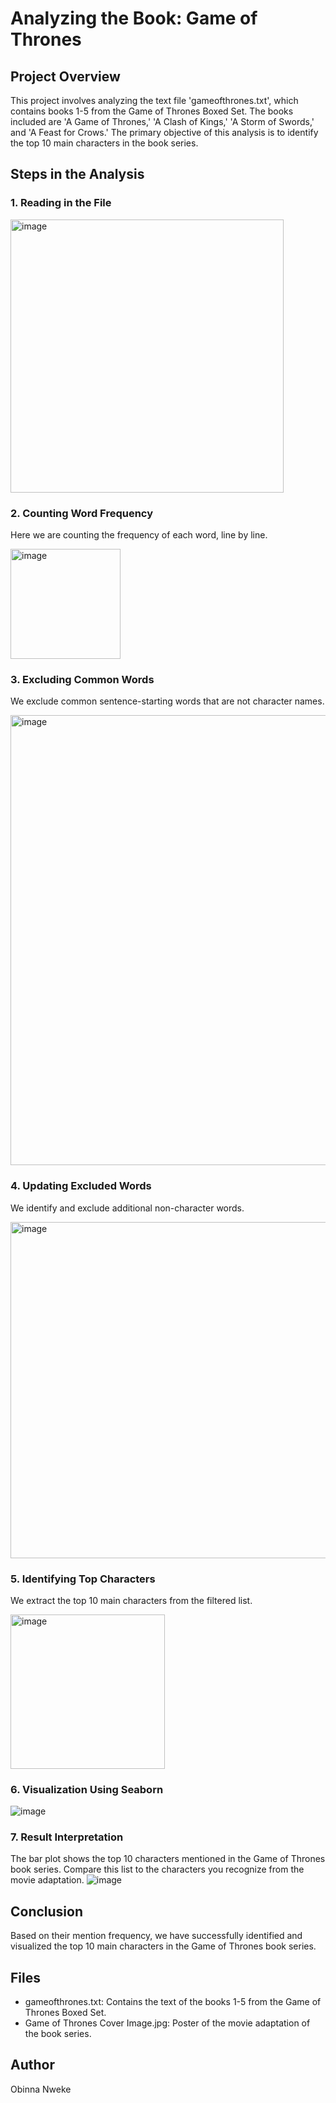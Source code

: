 # Analyzing the Book: Game of Thrones

## Project Overview

This project involves analyzing the text file 'gameofthrones.txt', which contains books 1-5 from the Game of Thrones Boxed Set. The books included are 'A Game of Thrones,' 'A Clash of Kings,' 'A Storm of Swords,' and 'A Feast for Crows.' The primary objective of this analysis is to identify the top 10 main characters in the book series.

## Steps in the Analysis

### 1. Reading in the File

<img width="437" alt="image" src="https://github.com/obinna-nweke/game-of-thrones-analysis/assets/152950827/e1ec98f7-473f-46cb-b618-23db44d63257">

### 2. Counting Word Frequency
Here we are counting the frequency of each word, line by line.

<img width="176" alt="image" src="https://github.com/obinna-nweke/game-of-thrones-analysis/assets/152950827/2325842a-a798-4657-919b-428ca82dfcec">

### 3. Excluding Common Words
We exclude common sentence-starting words that are not character names.

<img width="720" alt="image" src="https://github.com/obinna-nweke/game-of-thrones-analysis/assets/152950827/ae04d5dc-b13d-4056-b788-530620fb6bb8">

### 4. Updating Excluded Words
We identify and exclude additional non-character words.

<img width="538" alt="image" src="https://github.com/obinna-nweke/game-of-thrones-analysis/assets/152950827/55d9a8fc-3be3-40e2-a80e-ac5d5f38c41e">

### 5. Identifying Top Characters
We extract the top 10 main characters from the filtered list.

<img width="247" alt="image" src="https://github.com/obinna-nweke/game-of-thrones-analysis/assets/152950827/3a74c960-ace6-435c-b1c4-e3b8381f8abb">

### 6. Visualization Using Seaborn
![image](https://github.com/obinna-nweke/game-of-thrones-analysis/assets/152950827/fe5d8488-3264-4596-a7a8-8180b5a3bcdf)


### 7. Result Interpretation
The bar plot shows the top 10 characters mentioned in the Game of Thrones book series. Compare this list to the characters you recognize from the movie adaptation.
![image](https://github.com/obinna-nweke/game-of-thrones-analysis/assets/152950827/a33057f2-aef2-4a7c-8ccf-327da5baa467)


## Conclusion
Based on their mention frequency, we have successfully identified and visualized the top 10 main characters in the Game of Thrones book series.

## Files
- gameofthrones.txt: Contains the text of the books 1-5 from the Game of Thrones Boxed Set.
- Game of Thrones Cover Image.jpg: Poster of the movie adaptation of the book series.

## Author
Obinna Nweke
